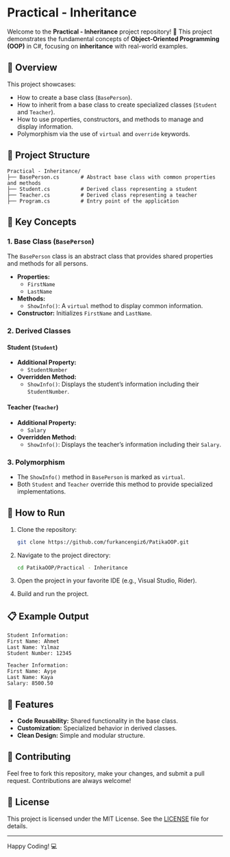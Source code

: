 # Practical - Inheritance

Welcome to the **Practical - Inheritance** project repository! 🚀 This project demonstrates the fundamental concepts of **Object-Oriented Programming (OOP)** in C#, focusing on **inheritance** with real-world examples.

## 📝 Overview
This project showcases:
- How to create a base class (`BasePerson`).
- How to inherit from a base class to create specialized classes (`Student` and `Teacher`).
- How to use properties, constructors, and methods to manage and display information.
- Polymorphism via the use of `virtual` and `override` keywords.

## 📂 Project Structure
```
Practical - Inheritance/
├── BasePerson.cs       # Abstract base class with common properties and methods
├── Student.cs          # Derived class representing a student
├── Teacher.cs          # Derived class representing a teacher
├── Program.cs          # Entry point of the application
```

## 🔑 Key Concepts

### 1. **Base Class** (`BasePerson`)
The `BasePerson` class is an abstract class that provides shared properties and methods for all persons.

- **Properties:**
  - `FirstName`
  - `LastName`
- **Methods:**
  - `ShowInfo()`: A `virtual` method to display common information.
- **Constructor:**
  Initializes `FirstName` and `LastName`.

### 2. **Derived Classes**

#### **Student** (`Student`)
- **Additional Property:**
  - `StudentNumber`
- **Overridden Method:**
  - `ShowInfo()`: Displays the student’s information including their `StudentNumber`.

#### **Teacher** (`Teacher`)
- **Additional Property:**
  - `Salary`
- **Overridden Method:**
  - `ShowInfo()`: Displays the teacher’s information including their `Salary`.

### 3. **Polymorphism**
- The `ShowInfo()` method in `BasePerson` is marked as `virtual`.
- Both `Student` and `Teacher` override this method to provide specialized implementations.

## 🚀 How to Run

1. Clone the repository:
   ```bash
   git clone https://github.com/furkancengiz6/PatikaOOP.git
   ```

2. Navigate to the project directory:
   ```bash
   cd PatikaOOP/Practical - Inheritance
   ```

3. Open the project in your favorite IDE (e.g., Visual Studio, Rider).

4. Build and run the project.

## 📋 Example Output
```plaintext
Student Information:
First Name: Ahmet
Last Name: Yılmaz
Student Number: 12345

Teacher Information:
First Name: Ayşe
Last Name: Kaya
Salary: 8500.50
```

## 🌟 Features
- **Code Reusability:** Shared functionality in the base class.
- **Customization:** Specialized behavior in derived classes.
- **Clean Design:** Simple and modular structure.

## 🤝 Contributing
Feel free to fork this repository, make your changes, and submit a pull request. Contributions are always welcome!

## 📄 License
This project is licensed under the MIT License. See the [LICENSE](../LICENSE) file for details.

---

Happy Coding! 💻

